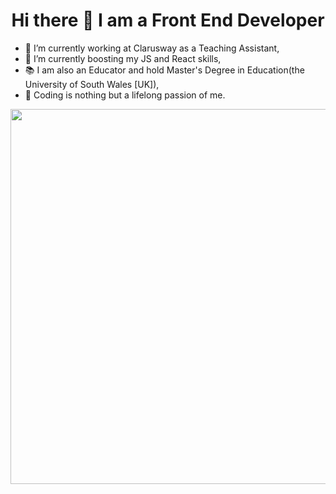<h1 align="center" font-size="20px"> Hi there 👋  I am a Front End Developer </h1>   


- 🔭 I’m currently working at Clarusway as a Teaching Assistant,
- 🌱 I’m currently boosting my JS and React skills, 
- 📚 I am also an Educator and hold Master's Degree in Education(the University of South Wales [UK]),
- 💚 Coding is nothing but a lifelong passion of me.                                                                                                           
                                                                                                              
<div id="header" align="center">
  <img src="https://cms-assets.themuse.com/media/lead/01212022-1047259374-coding-classes_scanrail.jpg" width="600" height="auto style="block"/>
</div>
                                                                                                                                             
 
